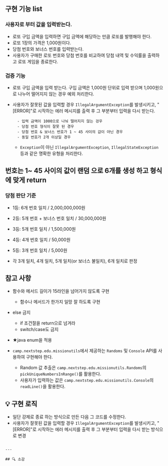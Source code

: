 ## 구현 기능 list

### 사용자로 부터 값을 입력받는다.

- 로또 구입 금액을 입력하면 구입 금액에 해당하는 만큼 로또를 발행해야 한다.
- 로또 1장의 가격은 1,000원이다.
- 당첨 번호와 보너스 번호를 입력받는다.
- 사용자가 구매한 로또 번호와 당첨 번호를 비교하여 당첨 내역 및 수익률을 출력하고 로또 게임을 종료한다.


### 검증 기능

- 로또 구입 금액을 입력 받는다. 구입 금액은 1,000원 단위로 입력 받으며 1,000원으로 나누어 떨어지지 않는 경우 예외 처리한다.
- 사용자가 잘못된 값을 입력할 경우 `IllegalArgumentException`를 발생시키고, "[ERROR]"로 시작하는 에러 메시지를 출력 후 그 부분부터 입력을 다시 받는다.

        - 입력 금액이 1000으로 나눠 떨어지지 않는 겅우
        - 당첨 번호 형식이 잘못 된 경우
        - 당첨 번호 & 보너스 번호가 1 ~ 45 사이의 값이 아닌 경우
        - 동일 번호가 2개 이상일 경우
  - `Exception`이 아닌 `IllegalArgumentException`, `IllegalStateException` 등과 같은 명확한 유형을 처리한다.

## 번호는 1~ 45 사이의 값이 랜덤 으로 6개를 생성 하고 형식에 맞게 return

### 당첨 판단 기준

  - 1등: 6개 번호 일치 / 2,000,000,000원
  - 2등: 5개 번호 + 보너스 번호 일치 / 30,000,000원
  - 3등: 5개 번호 일치 / 1,500,000원
  - 4등: 4개 번호 일치 / 50,000원
  - 5등: 3개 번호 일치 / 5,000원

- 각 3개 일치, 4개 일치, 5개 일치(or 보너스 불일치), 6개 일치로 판정

## 참고 사항
   - 함수와 메서드 길이가 15라인을 넘어가지 않도록 구현
        - 함수나 메서드가 한가지 일망 잘 하도록 구현 
   - else 금지
     - if 조건절을 return으로 넘겨라
     - switch/case도 금지
- ★java enum을 적용

- `camp.nextstep.edu.missionutils`에서 제공하는 `Randoms` 및 `Console` API를 사용하여 구현해야 한다.
    - Random 값 추출은 `camp.nextstep.edu.missionutils.Randoms`의 `pickUniqueNumbersInRange()`를 활용한다.
    - 사용자가 입력하는 값은 `camp.nextstep.edu.missionutils.Console`의 `readLine()`을 활용한다.

## 💡 구현 로직

- 일단 강제로 종료 하는 방식으로 만든 다음 그 코드를 수정한다.
- 사용자가 잘못된 값을 입력할 경우 `IllegalArgumentException`를 발생시키고, "[ERROR]"로 시작하는 에러 메시지를 출력 후 그 부분부터 입력을 다시 받는 방식으로 변경

~~~

---

## 🔍 소감



